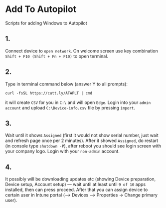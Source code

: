 # Add To Autopilot
Scripts for adding Windows to Autopilot


## 1.
Connect device to `open network`. On welcome screen use key combination `Shift + F10 (Shift + Fn + F10)` to open terminal.


## 2.
Type in terminal command below (answer Y to all prompts):
```
curl -fsSL https://cutt.ly/ATAPLT | cmd
```
it will create `CSV` for you in `C:\` and will open `Edge`. Login into your `admin account` and upload `C:\Device-info.csv` file by pressing `import`.


## 3.
Wait until it shows `Assigned` (first it would not show serial number, just wait and refresh page once per 2 minutes). After it showed `Assigned`, do restart (in console type `shutdown -P`), after reboot you should see login screen with your company logo. Login with your `non-admin` account.


## 4.
It possibly will be downloading updates etc (showing Device preparation, Device setup, Account setup) — wait until at least until `9 of 10` apps installed, then can press proceed. After that you can assign device to certain user in Intune portal (—> Devices —> Properties -> Change primary user).
